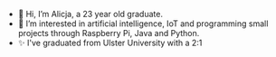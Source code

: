 - 👋 Hi, I’m Alicja, a 23 year old graduate.
- 👀 I’m interested in artificial intelligence, IoT and programming small projects through Raspberry Pi, Java and Python.
- ✨ I've graduated from Ulster University with a 2:1

<!---
egoistshye/egoistshye is a ✨ special ✨ repository because its `README.md` (this file) appears on your GitHub profile.
You can click the Preview link to take a look at your changes.
--->
